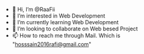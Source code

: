- 👋 Hi, I’m @RaaFii
- 👀 I’m interested in Web Development 
- 🌱 I’m currently learning Web Development
- 💞️ I’m looking to collaborate on Web besed Project
- 📫 How to reach me through Mail. Which is "hosssain2016rafi@gmail.com"

<!---
RaaFii/RaaFii is a ✨ special ✨ repository because its `README.md` (this file) appears on your GitHub profile.
You can click the Preview link to take a look at your changes.
--->
